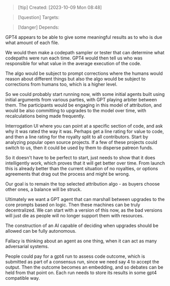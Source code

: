
>[!tip] Created: [2023-10-09 Mon 08:48]

>[!question] Targets: 

>[!danger] Depends: 

GPT4 appears to be able to give some meaningful results as to who is due what amount of each file.

We would then make a codepath sampler or tester that can determine what codepaths were run each time.  GPT4 would then tell us who was responsible for what value in the average execution of the code.  

The algo would be subject to prompt corrections where the humans would reason about different things but also the algo would be subject to corrections from humans too, which is a higher level.

So we could probably start running now, with some initial agents built using initial arguments from various parties, with GPT playing arbiter between them. The participants would be engaging in this model of attribution, and would be also committing to upgrades to the model over time, with recalculations being made frequently.

Interrogation UI where you can point at a specific section of code, and ask why it was rated the way it was.  Perhaps get a line rating for value to code, and then a line rating for the royalty split to all contributors.  Start by analyzing popular open source projects.  If a few of these projects could switch to us, then it could be used by them to disperse patreon funds.

So it doesn't have to be perfect to start, just needs to show that it does intelligently work, which proves that it will get better over time.  From launch this is already better than the current situation of no royalties, or options agreements that drag out the process and might be wrong.

Our goal is to remain the top selected attribution algo - as buyers choose other ones, a balance will be struck.

Ultimately we want a GPT agent that can marshall between upgrades to the core prompts based on logic.  Then these machines can be truly decentralized.  We can start with a version of this now, as the bad versions will just die as people will no longer support them with resources.

The construction of an AI capable of deciding when upgrades should be allowed can be fully autonomous.

Fallacy is thinking about an agent as one thing, when it can act as many adversarial systems.

People could pay for a gpt4 run to assess code outcome, which is submitted as part of a consensus run, since we need say 4 to accept the output.  Then the outcome becomes an embedding, and so debates can be held from that point on.  Each run needs to store its results in some gpt4 compatible way.